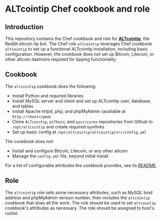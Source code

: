 # ALTcointip Chef cookbook and role

## Introduction

This repository contains the Chef cookbook and role for **[ALTcointip](https://github.com/vindimy/altcointip)**, the Reddit altcoin tip bot. The Chef role `altcointip` leverages Chef cookbook `altcointip` to set up a functional ALTcointip installation, including basic configuration. However, the cookbook does *not* set up Bitcoin, Litecoin, or other altcoin daemons required for tipping functionality.

## Cookbook

The `altcointip` cookbook does the following:

* Install Python and required libraries
* Install MySQL server and client and set up ALTcointip user, database, and tables
* Install Apache httpd, php, and phpMyAdmin (available at `http://<host>/pma`)
* Clone `ALTcointip`, `pifkoin`, and `pyvircurex` repositories from Github to `/opt/altcointip` and create required symlinks
* Set up basic config at `/opt/altcointip/altcointip/src/config.yml`

The cookbook does *not*:

* Install and configure Bitcoin, Litecoin, or any other altcoin
* Manage the `config.yml` file, beyond initial install

For a list of configurable attributes the cookbook provides, see its [README](cookbooks/altcointip/README.md).

## Role

The `altcointip` role sets some necessary attributes, such as MySQL bind address and phpMyAdmin version number, then includes the `altcointip` cookbook that does all the work. The role should be used to set `altcointip` cookbook's attributes as necessary. The role should be assigned to host's runlist.
